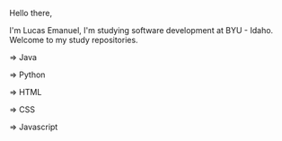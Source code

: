 Hello there,

I'm Lucas Emanuel, I'm studying software development at BYU - Idaho. Welcome to my study repositories.

⇒ Java

⇒ Python

⇒ HTML

⇒ CSS

⇒ Javascript

